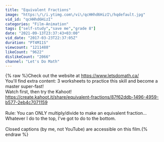 ```yaml
---
title: "Equivalent Fractions"
image: "https:\/\/i.ytimg.com\/vi\/qcHHhd6HizI\/hqdefault.jpg"
vid_id: "qcHHhd6HizI"
categories: "Film-Animation"
tags: ["self-study","save me","grade 8"]
date: "2021-09-13T23:37:43+03:00"
vid_date: "2017-03-23T22:37:05Z"
duration: "PT4M11S"
viewcount: "1211488"
likeCount: "9622"
dislikeCount: "2066"
channel: "Let's Do Math"
---
```

{% raw %}Check out the website at  <a rel="nofollow" target="blank" href="https://www.letsdomath.ca/">https://www.letsdomath.ca/</a> <br />You'll find extra content: 3 worksheets to practice this skill and become a master super-fast!<br />Watch first, then try the Kahoot!<br /><a rel="nofollow" target="blank" href="https://create.kahoot.it/share/equivalent-fractions/87f62ddb-1496-4959-b577-2eb4c7071159">https://create.kahoot.it/share/equivalent-fractions/87f62ddb-1496-4959-b577-2eb4c7071159</a><br /><br />Rule: You can ONLY multiply/divide to make an equivalent fraction... Whatever I do to the top, I've got to do to the bottom.<br /><br />Closed captions (by me, not YouTube) are accessible on this film.{% endraw %}
